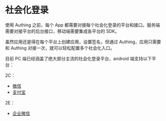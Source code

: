 # 社会化登录

使用 Authing 之前，每个 App 都需要对接每个社会化登录的平台和接口。服务端需要对接平台的后台接口，移动端需要集成各平台的 SDK。

虽然应用还是得在每个平台上创建应用，设置签名，但通过 Authing，应用只需要和 Authing 对接一次，就可以轻松配置多个社会化入口。

目前 PC 端已经涵盖了绝大部分主流的社会化登录平台，android 端支持以下平台：

2C：

* [微信](./social/wechat.md)
* [支付宝](./social/alipay.md)

2E：

* [企业微信](./social/wecom.md)